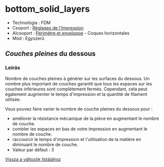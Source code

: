 # bottom\_solid\_layers

* Technológia : FDM
* Csoport : [Réglages de l'Impression](../print_settings/print_settings.md)
* Alcsoport : [Périmètre et enveloppe](../print_settings/print_settings.md#périmètre-et-enveloppe) - Coques horizontales
* Mód : Egyszerű

## _Couches pleines_ du dessous

### Leírás

Nombre de couches pleines à générer sur les surfaces du dessous. Un nombre plus important de couches garantit que tous les espaces sur les couches inférieures sont complètement fermés. Cependant, cela peut également augmenter le temps d'impression et la quantité de filament utilisée.

Vous pouvez faire varier le nombre de couche pleines du dessous pour :

* améliorer la résistance mécanique de la pièce en augmentant le nombre de couche.
* combler les espaces en bas de votre impression en augmentant le nombre de couche.
* raccourcir le temps d'impression et l'utilisation de la matière en diminuant le nombre de couche.
* Valeur par défaut : 3

[Vissza a változók listájához](variable_list.md)

